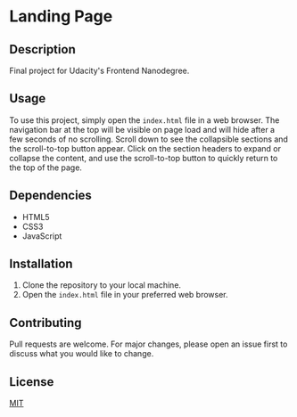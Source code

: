# Landing Page

## Description
Final project for Udacity's Frontend Nanodegree. 
## Usage
To use this project, simply open the `index.html` file in a web browser. The navigation bar at the top will be visible on page load and will hide after a few seconds of no scrolling. Scroll down to see the collapsible sections and the scroll-to-top button appear. Click on the section headers to expand or collapse the content, and use the scroll-to-top button to quickly return to the top of the page.

## Dependencies
- HTML5
- CSS3
- JavaScript

## Installation
1. Clone the repository to your local machine.
2. Open the `index.html` file in your preferred web browser.

## Contributing
Pull requests are welcome. For major changes, please open an issue first to discuss what you would like to change.

## License
[MIT](https://choosealicense.com/licenses/mit/)
